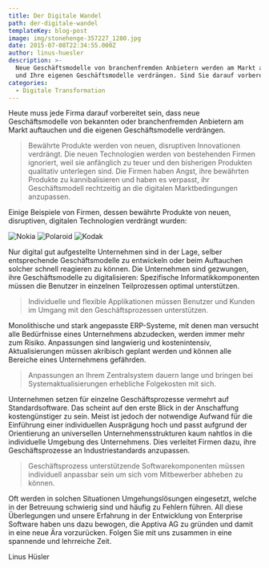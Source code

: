 ```yaml
---
title: Der Digitale Wandel
path: der-digitale-wandel
templateKey: blog-post
image: img/stonehenge-357227_1280.jpg
date: 2015-07-08T22:34:55.000Z
author: linus-huesler
description: >-
  Neue Geschäftsmodelle von branchenfremden Anbietern werden am Markt auftauchen
  und Ihre eigenen Geschäftsmodelle verdrängen. Sind Sie darauf vorbereitet?
categories:
  - Digitale Transformation
---
```


Heute muss jede Firma darauf vorbereitet sein, dass neue Geschäftsmodelle von bekannten oder branchenfremden Anbietern am Markt auftauchen und die eigenen Geschäftsmodelle verdrängen.

> Bewährte Produkte werden von neuen, disruptiven Innovationen verdrängt.
> Die neuen Technologien werden von bestehenden Firmen ignoriert, weil sie anfänglich zu teuer und den bisherigen Produkten qualitativ unterlegen sind. Die Firmen haben Angst, ihre bewährten Produkte zu kannibalisieren und haben es verpasst, ihr Geschäftsmodell rechtzeitig an die digitalen Marktbedingungen anzupassen.

Einige Beispiele von Firmen, dessen bewährte Produkte von neuen, disruptiven, digitalen Technologien verdrängt wurden:

![Nokia](http://apptiva.ch/wp-content/uploads/2015/07/nokia-logo-300x98.jpg) ![Polaroid](http://apptiva.ch/wp-content/uploads/2015/07/polaroid-logo-300x98.png) ![Kodak](http://apptiva.ch/wp-content/uploads/2015/07/kodak-logo-300x98.png)

Nur digital gut aufgestellte Unternehmen sind in der Lage, selber entsprechende Geschäftsmodelle zu entwickeln oder beim Auftauchen solcher schnell reagieren zu können. Die Unternehmen sind gezwungen, ihre Geschäftsmodelle zu digitalisieren: Spezifische Informatikkomponenten müssen die Benutzer in einzelnen Teilprozessen optimal unterstützen.

> Individuelle und flexible Applikationen müssen Benutzer und Kunden im Umgang mit den Geschäftsprozessen unterstützen.

Monolithische und stark angepasste ERP-Systeme, mit denen man versucht alle Bedürfnisse eines Unternehmens abzudecken, werden immer mehr zum Risiko. Anpassungen sind langwierig und kostenintensiv, Aktualisierungen müssen akribisch geplant werden und können alle Bereiche eines Unternehmens gefährden.

> Anpassungen an Ihrem Zentralsystem dauern lange und bringen bei Systemaktualisierungen erhebliche Folgekosten mit sich.

Unternehmen setzen für einzelne Geschäftsprozesse vermehrt auf Standardsoftware. Das scheint auf den erste Blick in der Anschaffung kostengünstiger zu sein. Meist ist jedoch der notwendige Aufwand für die Einführung einer individuellen Ausprägung hoch und passt aufgrund der Orientierung an universellen Unternehmensstrukturen kaum nahtlos in die individuelle Umgebung des Unternehmens. Dies verleitet Firmen dazu, ihre Geschäftsprozesse an Industriestandards anzupassen.

> Geschäftsprozess unterstützende Softwarekomponenten müssen individuell anpassbar sein um sich vom Mitbewerber abheben zu können.

Oft werden in solchen Situationen Umgehungslösungen eingesetzt, welche in der Betreuung schwierig sind und häufig zu Fehlern führen.
All diese Überlegungen und unsere Erfahrung in der Entwicklung von Enterprise Software haben uns dazu bewogen, die Apptiva AG zu gründen und damit in eine neue Ära vorzurücken. Folgen Sie mit uns zusammen in eine spannende und lehrreiche Zeit.

Linus Hüsler
